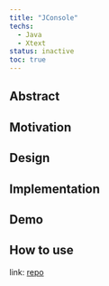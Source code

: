 ```yaml
---
title: "JConsole"
techs:
  - Java
  - Xtext
status: inactive
toc: true
---
```


## Abstract

## Motivation

## Design

## Implementation

## Demo

## How to use


link: [repo](https://gitlab.com/diogofpbarros/jconsole)